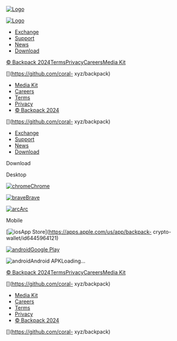 [![Logo](logo.svg)](/)

[![Logo](logo.svg)](/)

  

  * [Exchange](https://backpack.exchange)
  * [Support](https://support.backpack.exchange/)
  * [News](news)
  * [Download](download)

[© Backpack
2024](/)[Terms](terms)[Privacy](privacy)[Careers](https://www.notion.so/7c1995182f4a491ba8a9501ee15cbd01?v=0604ca8976fa4e5e81c5494f7c95abc4)[Media
Kit](media-kit)

[](https://twitter.com/Backpack)[](https://discord.com/invite/backpack)[](https://github.com/coral-
xyz/backpack)[](https://www.linkedin.com/company/backpackexchange)

  * [Media Kit](media-kit)
  * [Careers](https://www.notion.so/7c1995182f4a491ba8a9501ee15cbd01?v=0604ca8976fa4e5e81c5494f7c95abc4)
  * [Terms](terms)
  * [Privacy](privacy)
  * [© Backpack 2024](/)

[](https://twitter.com/Backpack)[](https://discord.com/invite/backpack)[](https://github.com/coral-
xyz/backpack)[](https://www.linkedin.com/company/backpackexchange)

  * [Exchange](https://backpack.exchange)
  * [Support](https://support.backpack.exchange/)
  * [News](news)
  * [Download](download)

Download

Desktop

[![chrome](brands/chrome.svg)Chrome](https://chromewebstore.google.com/detail/backpack/aflkmfhebedbjioipglgcbcmnbpgliof)

[![brave](brands/brave.svg)Brave](https://chromewebstore.google.com/detail/backpack/aflkmfhebedbjioipglgcbcmnbpgliof)

[![arc](brands/arc.svg)Arc](https://chromewebstore.google.com/detail/backpack/aflkmfhebedbjioipglgcbcmnbpgliof)

Mobile

[![ios](brands/ios.svg)App Store](https://apps.apple.com/us/app/backpack-
crypto-wallet/id6445964121)

[![android](brands/android.svg)Google
Play](https://play.google.com/store/apps/details?id=app.backpack.mobile)

![android](brands/android.svg)Android APKLoading...

[© Backpack
2024](/)[Terms](terms)[Privacy](privacy)[Careers](https://www.notion.so/7c1995182f4a491ba8a9501ee15cbd01?v=0604ca8976fa4e5e81c5494f7c95abc4)[Media
Kit](media-kit)

[](https://twitter.com/Backpack)[](https://discord.com/invite/backpack)[](https://github.com/coral-
xyz/backpack)[](https://www.linkedin.com/company/backpackexchange)

  * [Media Kit](media-kit)
  * [Careers](https://www.notion.so/7c1995182f4a491ba8a9501ee15cbd01?v=0604ca8976fa4e5e81c5494f7c95abc4)
  * [Terms](terms)
  * [Privacy](privacy)
  * [© Backpack 2024](/)

[](https://twitter.com/Backpack)[](https://discord.com/invite/backpack)[](https://github.com/coral-
xyz/backpack)[](https://www.linkedin.com/company/backpackexchange)

